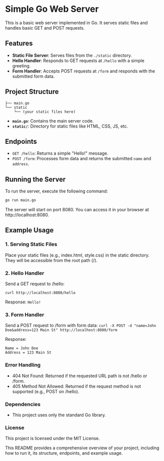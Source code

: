 # Simple Go Web Server

This is a basic web server implemented in Go. It serves static files and handles basic GET and POST requests.

## Features

- **Static File Server**: Serves files from the `./static` directory.
- **Hello Handler**: Responds to GET requests at `/hello` with a simple greeting.
- **Form Handler**: Accepts POST requests at `/form` and responds with the submitted form data.

## Project Structure
```
├── main.go 
└── static 
    └── (your static files here)
```

- **`main.go`**: Contains the main server code.
- **`static/`**: Directory for static files like HTML, CSS, JS, etc.

## Endpoints

- `GET /hello`: Returns a simple "Hello!" message.
- `POST /form`: Processes form data and returns the submitted `name` and `address`.

## Running the Server

To run the server, execute the following command:

```bash
go run main.go
```

The server will start on port 8080. You can access it in your browser at http://localhost:8080.

## Example Usage
### 1. Serving Static Files

Place your static files (e.g., index.html, style.css) in the static directory. They will be accessible from the root path (/).

### 2. Hello Handler
Send a GET request to /hello:

`curl http://localhost:8080/hello`

Response:
`Hello!`

### 3. Form Handler
Send a POST request to /form with form data:
`curl -X POST -d "name=John Doe&address=123 Main St" http://localhost:8080/form`

Response:
```POST request Successfully
Name = John Doe
Address = 123 Main St
```

### Error Handling
- 404 Not Found: Returned if the requested URL path is not /hello or /form.
- 405 Method Not Allowed: Returned if the request method is not supported (e.g., POST on /hello).

### Dependencies
- This project uses only the standard Go library.

### License
This project is licensed under the MIT License.

This README provides a comprehensive overview of your project, including how to run it, its structure, endpoints, and example usage.
